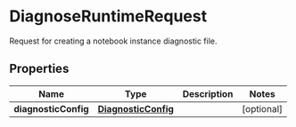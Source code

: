 

# DiagnoseRuntimeRequest

Request for creating a notebook instance diagnostic file.

## Properties

| Name | Type | Description | Notes |
|------------ | ------------- | ------------- | -------------|
|**diagnosticConfig** | [**DiagnosticConfig**](DiagnosticConfig.md) |  |  [optional] |



